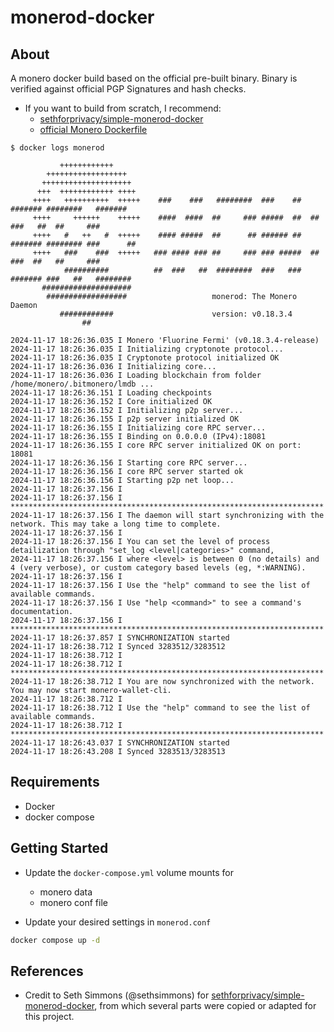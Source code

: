 # monerod-docker

## About

A monero docker build based on the official pre-built binary. Binary is verified against official PGP Signatures and hash checks.

- If you want to build from scratch, I recommend:
  - [sethforprivacy/simple-monerod-docker](https://github.com/sethforprivacy/simple-monerod-docker)
  - [official Monero Dockerfile](https://github.com/monero-project/monero)

```
$ docker logs monerod

           ++++++++++++
        ++++++++++++++++++
       ++++++++++++++++++++
      +++  ++++++++++++ ++++
     ++++   ++++++++++  +++++    ###    ###   ########  ###    ##  ####### ########   #######
     ++++     ++++++    +++++    ####  ####  ##     ### #####  ##  ##      ###   ##  ##     ###
     ++++   #   ++   #  +++++    #### #####  ##      ## ###### ##  ####### ######## ###      ##
     ++++   ###    ###  +++++   ### #### ### ##     ### ### #####  ##      ###  ##   ##     ###
            ##########          ##  ###   ##  ########  ###   ###  ####### ###   ##   ########
       ####################
        ##################                   monerod: The Monero Daemon
           ############                      version: v0.18.3.4
                ##

2024-11-17 18:26:36.035 I Monero 'Fluorine Fermi' (v0.18.3.4-release)
2024-11-17 18:26:36.035 I Initializing cryptonote protocol...
2024-11-17 18:26:36.035 I Cryptonote protocol initialized OK
2024-11-17 18:26:36.036 I Initializing core...
2024-11-17 18:26:36.036 I Loading blockchain from folder /home/monero/.bitmonero/lmdb ...
2024-11-17 18:26:36.151 I Loading checkpoints
2024-11-17 18:26:36.152 I Core initialized OK
2024-11-17 18:26:36.152 I Initializing p2p server...
2024-11-17 18:26:36.155 I p2p server initialized OK
2024-11-17 18:26:36.155 I Initializing core RPC server...
2024-11-17 18:26:36.155 I Binding on 0.0.0.0 (IPv4):18081
2024-11-17 18:26:36.155 I core RPC server initialized OK on port: 18081
2024-11-17 18:26:36.156 I Starting core RPC server...
2024-11-17 18:26:36.156 I core RPC server started ok
2024-11-17 18:26:36.156 I Starting p2p net loop...
2024-11-17 18:26:37.156 I
2024-11-17 18:26:37.156 I **********************************************************************
2024-11-17 18:26:37.156 I The daemon will start synchronizing with the network. This may take a long time to complete.
2024-11-17 18:26:37.156 I
2024-11-17 18:26:37.156 I You can set the level of process detailization through "set_log <level|categories>" command,
2024-11-17 18:26:37.156 I where <level> is between 0 (no details) and 4 (very verbose), or custom category based levels (eg, *:WARNING).
2024-11-17 18:26:37.156 I
2024-11-17 18:26:37.156 I Use the "help" command to see the list of available commands.
2024-11-17 18:26:37.156 I Use "help <command>" to see a command's documentation.
2024-11-17 18:26:37.156 I **********************************************************************
2024-11-17 18:26:37.857 I SYNCHRONIZATION started
2024-11-17 18:26:38.712 I Synced 3283512/3283512
2024-11-17 18:26:38.712 I
2024-11-17 18:26:38.712 I **********************************************************************
2024-11-17 18:26:38.712 I You are now synchronized with the network. You may now start monero-wallet-cli.
2024-11-17 18:26:38.712 I
2024-11-17 18:26:38.712 I Use the "help" command to see the list of available commands.
2024-11-17 18:26:38.712 I **********************************************************************
2024-11-17 18:26:43.037 I SYNCHRONIZATION started
2024-11-17 18:26:43.208 I Synced 3283513/3283513
```

## Requirements

- Docker
- docker compose

## Getting Started

- Update the `docker-compose.yml` volume mounts for

  - monero data
  - monero conf file

- Update your desired settings in `monerod.conf`

```bash
docker compose up -d
```

## References

- Credit to Seth Simmons (@sethsimmons) for [sethforprivacy/simple-monerod-docker](https://github.com/sethforprivacy/simple-monerod-docker), from which several parts were copied or adapted for this project.

